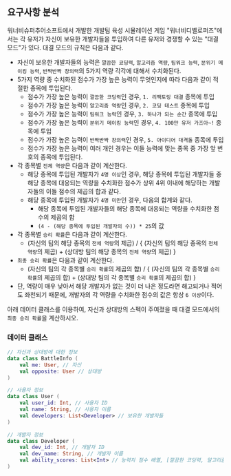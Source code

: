 ## 요구사항 분석
워너비슈퍼추어소프트에서 개발한 개발팀 육성 시뮬레이션 게임 "워너비디벨로퍼즈"에서는 각 유저가 자신이 보유한 개발자들을 투입하여 다른 유저와 경쟁할 수 있는 "대결 모드"가 있다. 대결 모드의 규칙은 다음과 같다.
* 자신이 보유한 개발자들의 능력은 ```깔끔한 코딩력```, ```알고리즘 역량```, ```팀워크 능력```, ```분위기 메이킹 능력```, ```반짝반짝 창의력```의 5가지 역량 각각에 대해서 수치화된다.
* 5가지 역량 중 수치화된 점수가 가장 높은 능력이 무엇인지에 따라 다음과 같이 적절한 종목에 투입된다.
  * 점수가 가장 높은 능력이 ```깔끔한 코딩력```인 경우, ```1. 리팩토링 대결``` 종목에 투입
  * 점수가 가장 높은 능력이 ```알고리즘 역량```인 경우, ```2. 코딩 테스트``` 종목에 투입
  * 점수가 가장 높은 능력이 ```팀워크 능력```인 경우, ```3. 하나가 되는 순간``` 종목에 투입
  * 점수가 가장 높은 능력이 ```분위기 메이킹 능력```인 경우, ```4. 100만 유저 가즈아~!``` 종목에 투입
  * 점수가 가장 높은 능력이 ```반짝반짝 창의력```인 경우, ```5. 아이디어 대격돌``` 종목에 투입
  * 점수가 가장 높은 능력이 여러 개인 경우는 이들 능력에 맞는 종목 중 가장 앞 번호의 종목에 투입된다.
* 각 종목별 ```전체 역량```은 다음과 같이 계산한다.
  * 해당 종목에 투입된 개발자가 ```4명 이상```인 경우, 해당 종목에 투입된 개발자들 중 해당 종목에 대응되는 역량을 수치화한 점수가 상위 4위 이내에 해당하는 개발자들의 이들 점수의 제곱의 합과 같다.
  * 해당 종목에 투입된 개발자가 ```4명 미만```인 경우, 다음의 합계와 같다.
    * 해당 종목에 투입된 개발자들의 해당 종목에 대응되는 역량을 수치화한 점수의 제곱의 합
    * ```(4 - (해당 종목에 투입된 개발자의 수)) * 25```의 값
* 각 종목별 ```승리 확률```은 다음과 같이 계산한다.
  * (자신의 팀의 해당 종목의 ```전체 역량```의 제곱) / { (자신의 팀의 해당 종목의 ```전체 역량```의 제곱) + (상대방 팀의 해당 종목의 ```전체 역량```의 제곱) }
* ```최종 승리 확률```은 다음과 같이 계산한다.
  * (자신의 팀의 각 종목별 ```승리 확률```의 제곱의 합) / { (자신의 팀의 각 종목별 ```승리 확률```의 제곱의 합) + (상대방 팀의 각 종목별 ```승리 확률```의 제곱의 합) }
* 단, 역량이 매우 낮아서 해당 개발자가 없는 것이 더 나은 정도라면 해고되거나 적어도 좌천되기 때문에, 개발자의 각 역량을 수치화한 점수의 값은 항상 ```6 이상```이다.

아래 데이터 클래스를 이용하여, 자신과 상대방의 스펙이 주여졌을 때 대결 모드에서의 ```최종 승리 확률```을 계산하시오.

### 데이터 클래스
```kotlin
// 자신과 상대방에 대한 정보
data class BattleInfo (
    val me: User, // 자신
    val opposite: User // 상대방
)

// 사용자 정보
data class User (
    val user_id: Int, // 사용자 ID
    val name: String, // 사용자 이름
    val developers: List<Developer> // 보유한 개발자들
)

// 개발자 정보
data class Developer (
    val dev_id: Int, // 개발자 ID
    val dev_name: String, // 개발자 이름
    val ability_scores: List<Int> // 능력치 점수 배열, [깔끔한 코딩력, 알고리즘 역량, 팀워크 능력, 분위기 메이킹 능력, 반짝반짝 창의력]
)
```
